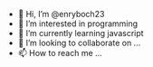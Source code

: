 - 👋 Hi, I’m @enryboch23
- 👀 I’m interested in programming
- 🌱 I’m currently learning javascript
- 💞️ I’m looking to collaborate on ...
- 📫 How to reach me ...

<!---
enryboch23/enryboch23 is a ✨ special ✨ repository because its `README.md` (this file) appears on your GitHub profile.
You can click the Preview link to take a look at your changes.
--->

